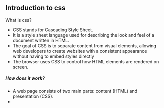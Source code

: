 ## Introduction to css

What is css?
- CSS stands for Cascading Style Sheet. 
- It is a style sheet language used for describing the look and feel of a document written in HTML.
- The goal of CSS is to separate content from visual elements, allowing web developers to create websites with a consistent appearance without having to embed styles directly
- The browser uses CSS to control how HTML elements are rendered on screen.

##### How does it work?
- A web page consists of two main parts: content (HTML) and presentation (CSS).
- 